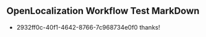 ## OpenLocalization Workflow Test MarkDown
* 2932ff0c-40f1-4642-8766-7c968734e0f0 
thanks!<!--HONumber=Mar16_HO2-->
